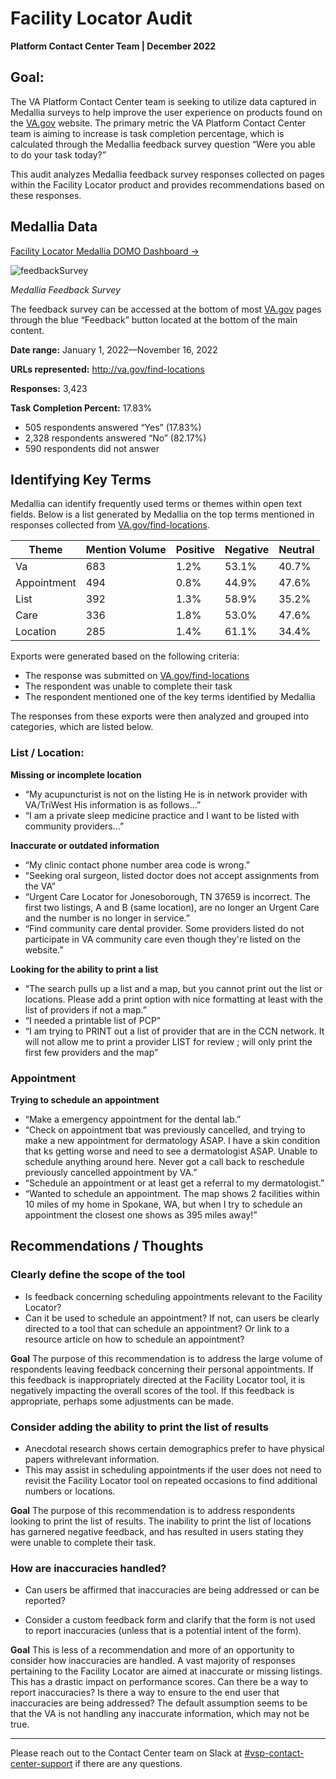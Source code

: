 # Facility Locator Audit
**Platform Contact Center Team | December 2022**

## **Goal:**

The VA Platform Contact Center team is seeking to utilize data captured in Medallia surveys to help improve the user experience on products found on the [VA.gov](http://VA.gov) website. The primary metric the VA Platform Contact Center team is aiming to increase is task completion percentage, which is calculated through the Medallia feedback survey question “Were you able to do your task today?”

This audit analyzes Medallia feedback survey responses collected on pages within the Facility Locator product and provides recommendations based on these responses.

## **Medallia Data**

[Facility Locator Medallia DOMO Dashboard →](https://va-gov.domo.com/page/825663825?pfilters=%5B%7B%22column%22:%22VA%20Product%22,%22dataSourceId%22:%223d83a71b-fba6-431d-8c80-5ce9d72312c2%22,%22dataType%22:%22string%22,%22operand%22:%22IN%22,%22values%22:%5B%22Facility%20Locator%22%5D%7D%5D&userId=1616712156)

![feedbackSurvey](https://user-images.githubusercontent.com/73119703/209167919-d3e5ecfd-d9b2-40c5-a6ed-c8d2ce5379f9.png)

*Medallia Feedback Survey*

The feedback survey can be accessed at the bottom of most [VA.gov](http://VA.gov) pages through the blue “Feedback” button located at the bottom of the main content.

**Date range:** January 1, 2022—November 16, 2022

**URLs represented:** http://va.gov/find-locations 

**Responses:** 3,423

**Task Completion Percent:** 17.83%

- 505 respondents answered “Yes” (17.83%)
- 2,328 respondents answered “No” (82.17%) 
- 590 respondents did not answer

## **Identifying Key Terms**

Medallia can identify frequently used terms or themes within open text fields. Below is a list generated by Medallia on the top terms mentioned in responses collected from [VA.gov/find-locations](http://VA.gov/find-locations).

| **Theme**   | **Mention Volume** | **Positive** | **Negative** | **Neutral** |
| ----------- | ------------------ | ------------ | ------------ | ----------- |
| Va          | 683                | 1.2%         | 53.1%        | 40.7%       |
| Appointment | 494                | 0.8%         | 44.9%        | 47.6%       |
| List        | 392                | 1.3%         | 58.9%        | 35.2%       |
| Care        | 336                | 1.8%         | 53.0%        | 47.6%       |
| Location    | 285                | 1.4%         | 61.1%        | 34.4%       |

Exports were generated based on the following criteria:

- The response was submitted on [VA.gov/find-locations](http://VA.gov/find-locations)
- The respondent was unable to complete their task
- The respondent mentioned one of the key terms identified by Medallia

The responses from these exports were then analyzed and grouped into categories, which are listed below.

### **List / Location:**

**Missing or incomplete location**

- “My acupuncturist is not on the listing He is in network provider with VA/TriWest His information is as follows…”
- “I am a private sleep medicine practice and I want to be listed with community providers…”

**Inaccurate or outdated information**

- “My clinic contact phone number area code is wrong.”
- “Seeking oral surgeon, listed doctor does not accept assignments from the VA”
- “Urgent Care Locator for Jonesoborough, TN 37659 is incorrect. The first two listings, A and B (same location), are no longer an Urgent Care and the number is no longer in service.”
- “Find community care dental provider. Some providers listed do not participate in VA community care even though they're listed on the website.”

**Looking for the ability to print a list**

- “The search pulls up a list and a map, but you cannot print out the list or locations. Please add a print option with nice formatting at least with the list of providers if not a map.”
- “I needed a printable list of PCP”
- “I am trying to PRINT out a list of provider that are in the CCN network. It will not allow me to print a provider LIST for review ; will only print the first few providers and the map”

### **Appointment**

**Trying to schedule an appointment**

- “Make a emergency appointment for the dental lab.”
- “Check on appointment tbat was previously cancelled, and trying to make a new appointment for dermatology ASAP. I have a skin condition that ks getting worse and need to see a dermatologist ASAP. Unable to schedule anything around here. Never got a call back to reschedule previously cancelled appointment by VA.”
- “Schedule an appointment or at least get a referral to my dermatologist.”
- “Wanted to schedule an appointment. The map shows 2 facilities within 10 miles of my home in Spokane, WA, but when I try to schedule an appointment the closest one shows as 395 miles away!”

## Recommendations / Thoughts

### **Clearly define the scope of the tool**

- Is feedback concerning scheduling appointments relevant to the Facility Locator?
- Can it be used to schedule an appointment? If not, can users be clearly directed to a tool that can schedule an appointment? Or link to a resource article on how to schedule an appointment?

**Goal**
The purpose of this recommendation is to address the large volume of respondents leaving feedback concerning their personal appointments. If this feedback is inappropriately directed at the Facility Locator tool, it is negatively impacting the overall scores of the tool. If this feedback is appropriate, perhaps some adjustments can be made.

### **Consider adding the ability to print the list of results**

- Anecdotal research shows certain demographics prefer to have physical papers withrelevant information.
- This may assist in scheduling appointments if the user does not need to revisit the Facility Locator tool on repeated occasions to find additional numbers or locations.

**Goal**
The purpose of this recommendation is to address respondents looking to print the list of results. The inability to print the list of locations has garnered negative feedback, and has resulted in users stating they were unable to complete their task. 

### **How are inaccuracies handled?**

- Can users be affirmed that inaccuracies are being addressed or can be reported?

- Consider a custom feedback form and clarify that the form is not used to report inaccuracies (unless that is a potential intent of the form).

**Goal**
This is less of a recommendation and more of an opportunity to consider how inaccuracies are handled. A vast majority of responses pertaining to the Facility Locator are aimed at inaccurate or missing listings. This has a drastic impact on performance scores. Can there be a way to report inaccuracies? Is there a way to ensure to the end user that inaccuracies are being addressed? The default assumption seems to be that the VA is not handling any inaccurate information, which may not be true.

------

Please reach out to the Contact Center team on Slack at [#vsp-contact-center-support](https://dsva.slack.com/archives/CNCEXNXK4) if there are any questions.

